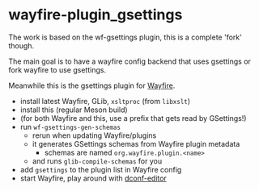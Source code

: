 # wayfire-plugin_gsettings

The work is based on the wf-gsettings plugin,
this is a complete 'fork' though.

The main goal is to have a wayfire config backend that uses gsettings
or fork wayfire to use gsettings.

Meanwhile this is the gsettings plugin for [Wayfire].

- install latest Wayfire, GLib, `xsltproc` (from `libxslt`)
- install this (regular Meson build)
- (for both Wayfire and this, use a prefix that gets read by GSettings!)
- run `wf-gsettings-gen-schemas`
	- rerun when updating Wayfire/plugins
	- it generates GSettings schemas from Wayfire plugin metadata
		- schemas are named `org.wayfire.plugin.<name>`
	- and runs `glib-compile-schemas` for you
- add `gsettings` to the plugin list in Wayfire config
- start Wayfire, play around with [dconf-editor]

[Wayfire]: https://github.com/WayfireWM/wayfire
[dconf-editor]: https://wiki.gnome.org/Apps/DconfEditor
